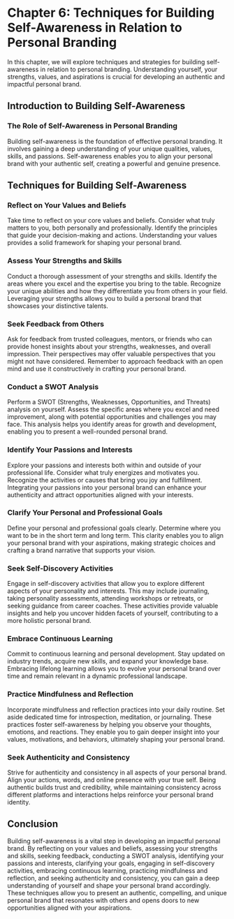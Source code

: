 Chapter 6: Techniques for Building Self-Awareness in Relation to Personal Branding
==================================================================================

In this chapter, we will explore techniques and strategies for building self-awareness in relation to personal branding. Understanding yourself, your strengths, values, and aspirations is crucial for developing an authentic and impactful personal brand.

Introduction to Building Self-Awareness
---------------------------------------

### The Role of Self-Awareness in Personal Branding

Building self-awareness is the foundation of effective personal branding. It involves gaining a deep understanding of your unique qualities, values, skills, and passions. Self-awareness enables you to align your personal brand with your authentic self, creating a powerful and genuine presence.

Techniques for Building Self-Awareness
--------------------------------------

### Reflect on Your Values and Beliefs

Take time to reflect on your core values and beliefs. Consider what truly matters to you, both personally and professionally. Identify the principles that guide your decision-making and actions. Understanding your values provides a solid framework for shaping your personal brand.

### Assess Your Strengths and Skills

Conduct a thorough assessment of your strengths and skills. Identify the areas where you excel and the expertise you bring to the table. Recognize your unique abilities and how they differentiate you from others in your field. Leveraging your strengths allows you to build a personal brand that showcases your distinctive talents.

### Seek Feedback from Others

Ask for feedback from trusted colleagues, mentors, or friends who can provide honest insights about your strengths, weaknesses, and overall impression. Their perspectives may offer valuable perspectives that you might not have considered. Remember to approach feedback with an open mind and use it constructively in crafting your personal brand.

### Conduct a SWOT Analysis

Perform a SWOT (Strengths, Weaknesses, Opportunities, and Threats) analysis on yourself. Assess the specific areas where you excel and need improvement, along with potential opportunities and challenges you may face. This analysis helps you identify areas for growth and development, enabling you to present a well-rounded personal brand.

### Identify Your Passions and Interests

Explore your passions and interests both within and outside of your professional life. Consider what truly energizes and motivates you. Recognize the activities or causes that bring you joy and fulfillment. Integrating your passions into your personal brand can enhance your authenticity and attract opportunities aligned with your interests.

### Clarify Your Personal and Professional Goals

Define your personal and professional goals clearly. Determine where you want to be in the short term and long term. This clarity enables you to align your personal brand with your aspirations, making strategic choices and crafting a brand narrative that supports your vision.

### Seek Self-Discovery Activities

Engage in self-discovery activities that allow you to explore different aspects of your personality and interests. This may include journaling, taking personality assessments, attending workshops or retreats, or seeking guidance from career coaches. These activities provide valuable insights and help you uncover hidden facets of yourself, contributing to a more holistic personal brand.

### Embrace Continuous Learning

Commit to continuous learning and personal development. Stay updated on industry trends, acquire new skills, and expand your knowledge base. Embracing lifelong learning allows you to evolve your personal brand over time and remain relevant in a dynamic professional landscape.

### Practice Mindfulness and Reflection

Incorporate mindfulness and reflection practices into your daily routine. Set aside dedicated time for introspection, meditation, or journaling. These practices foster self-awareness by helping you observe your thoughts, emotions, and reactions. They enable you to gain deeper insight into your values, motivations, and behaviors, ultimately shaping your personal brand.

### Seek Authenticity and Consistency

Strive for authenticity and consistency in all aspects of your personal brand. Align your actions, words, and online presence with your true self. Being authentic builds trust and credibility, while maintaining consistency across different platforms and interactions helps reinforce your personal brand identity.

Conclusion
----------

Building self-awareness is a vital step in developing an impactful personal brand. By reflecting on your values and beliefs, assessing your strengths and skills, seeking feedback, conducting a SWOT analysis, identifying your passions and interests, clarifying your goals, engaging in self-discovery activities, embracing continuous learning, practicing mindfulness and reflection, and seeking authenticity and consistency, you can gain a deep understanding of yourself and shape your personal brand accordingly. These techniques allow you to present an authentic, compelling, and unique personal brand that resonates with others and opens doors to new opportunities aligned with your aspirations.
